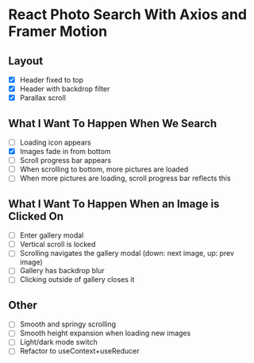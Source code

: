 # React Photo Search With Axios and Framer Motion

## Layout
- [X] Header fixed to top
- [X] Header with backdrop filter
- [X] Parallax scroll

## What I Want To Happen When We Search
- [ ] Loading icon appears
- [X] Images fade in from bottom
- [ ] Scroll progress bar appears
- [ ] When scrolling to bottom, more pictures are loaded
- [ ] When more pictures are loading, scroll progress bar reflects this

## What I Want To Happen When an Image is Clicked On
- [ ] Enter gallery modal
- [ ] Vertical scroll is locked
- [ ] Scrolling navigates the gallery modal (down: next image, up: prev image)
- [ ] Gallery has backdrop blur
- [ ] Clicking outside of gallery closes it

## Other
- [ ] Smooth and springy scrolling
- [ ] Smooth height expansion when loading new images
- [ ] Light/dark mode switch
- [ ] Refactor to useContext+useReducer
